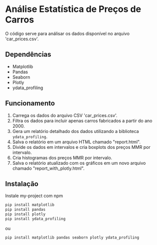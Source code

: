 # Análise Estatística de Preços de Carros

O código serve para análisar os dados disponível no arquivo 'car_prices.csv'. 

## Dependências
- Matplotlib
- Pandas
- Seaborn
- Plotly
- ydata_profiling

## Funcionamento
1. Carrega os dados do arquivo CSV 'car_prices.csv'.
2. Filtra os dados para incluir apenas carros fabricados a partir do ano 2000.
3. Gera um relatório detalhado dos dados utilizando a biblioteca `ydata_profiling`.
4. Salva o relatório em um arquivo HTML chamado "report.html".
5. Divide os dados em intervalos e cria boxplots dos preços MMR por intervalo.
6. Cria histogramas dos preços MMR por intervalo.
7. Salva o relatório atualizado com os gráficos em um novo arquivo chamado "report_with_plotly.html".



## Instalação

Instale my-project com npm

```bash
pip install matplotlib 
pip install pandas 
pip install plotly 
pip install ydata_profiling
```
ou
```bash
pip install matplotlib pandas seaborn plotly ydata_profiling
```
    

